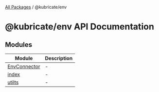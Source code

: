 [All Packages](../index.md) / @kubricate/env

# @kubricate/env API Documentation

## Modules

| Module | Description |
| ------ | ------ |
| [EnvConnector](EnvConnector/index.md) | - |
| [index](index/index.md) | - |
| [utilts](utilts/index.md) | - |
